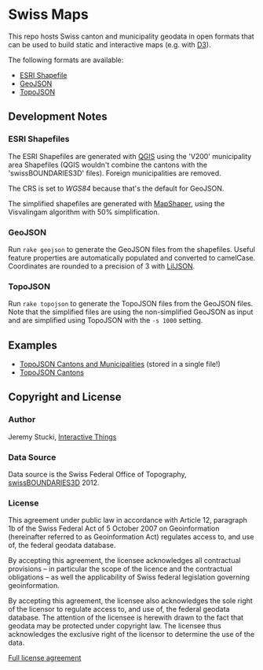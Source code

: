 # Swiss Maps

This repo hosts Swiss canton and municipality geodata in open formats that can be used to build static and interactive maps (e.g. with [D3](http://d3js.org)).

The following formats are available:

- [ESRI Shapefile](http://en.wikipedia.org/wiki/Shapefile)
- [GeoJSON](http://www.geojson.org/)
- [TopoJSON](https://github.com/mbostock/topojson)

## Development Notes

### ESRI Shapefiles

The ESRI Shapefiles are generated with [QGIS](http://qgis.org) using the 'V200' municipality area Shapefiles (QGIS wouldn't combine the cantons with the 'swissBOUNDARIES3D' files). Foreign municipalities are removed. 

The CRS is set to *WGS84* because that's the default for GeoJSON.

The simplified shapefiles are generated with [MapShaper](http://mapshaper.org), using the Visvalingam algorithm with 50% simplification.

### GeoJSON

Run `rake geojson` to generate the GeoJSON files from the shapefiles. Useful feature properties are automatically populated and converted to camelCase. Coordinates are rounded to a precision of 3 with [LilJSON](https://github.com/migurski/LilJSON).

### TopoJSON

Run `rake topojson` to generate the TopoJSON files from the GeoJSON files. Note that the simplified files are using the non-simplified GeoJSON as input and are simplified using TopoJSON with the `-s 1000` setting.

## Examples

* [TopoJSON Cantons and Municipalities](http://bl.ocks.org/4327678) (stored in a single file!)
* [TopoJSON Cantons](http://bl.ocks.org/4207744)

## Copyright and License

### Author

Jeremy Stucki, [Interactive Things](http://interactivethings.com)

### Data Source

Data source is the Swiss Federal Office of Topography, [swissBOUNDARIES3D](http://www.swisstopo.admin.ch/internet/swisstopo/en/home/products/landscape/swissBOUNDARIES3D.html) 2012.

### License

This agreement under public law in accordance with Article 12, paragraph 1b of the Swiss Federal Act of 5 October 2007 on Geoinformation (hereinafter referred to as Geoinformation Act) regulates access to, and use of, the federal geodata database.

By accepting this agreement, the licensee acknowledges all contractual provisions – in particular the scope of the licence and the contractual obligations – as well the applicability of Swiss federal legislation governing geoinformation.

By accepting this agreement, the licensee also acknowledges the sole right of the licensor to regulate access to, and use of, the federal geodata database. The attention of the licensee is herewith drawn to the fact that geodata may be protected under copyright law. The licensee thus acknowledges the exclusive right of the licensor to determine the use of the data.

[Full license agreement](http://www.toposhop.admin.ch/en/shop/terms/use/finished_products)
